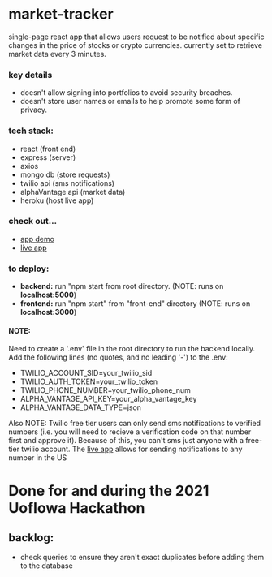 # market-tracker
single-page react app that allows users request to be notified about specific changes in the price of stocks or crypto currencies. currently set to retrieve market data every 3 minutes.

### key details
- doesn't allow signing into portfolios to avoid security breaches.
- doesn't store user names or emails to help promote some form of privacy.

### tech stack:
- react (front end)
- express (server)
- axios
- mongo db (store requests)
- twilio api (sms notifications)
- alphaVantage api (market data)
- heroku (host live app)

### check out...
- [app demo](https://youtu.be/SxEvXNFaZf8)
- [live app](https://markettracker.herokuapp.com)

### to deploy:
- __backend:__ run "npm start from root directory. (NOTE: runs on __localhost:5000__)
- __frontend:__ run "npm start" from "front-end" directory (NOTE: runs on __localhost:3000__)

#### NOTE:
Need to create a '.env' file in the root directory to run the backend locally. Add the following lines (no quotes, and no leading '-') to the .env:
- TWILIO_ACCOUNT_SID=your_twilio_sid
- TWILIO_AUTH_TOKEN=your_twilio_token
- TWILIO_PHONE_NUMBER=your_twilio_phone_num
- ALPHA_VANTAGE_API_KEY=your_alpha_vantage_key
- ALPHA_VANTAGE_DATA_TYPE=json

Also NOTE:
    Twilio free tier users can only send sms notifications to verified numbers (i.e. you will need to recieve a verification code on that number first and approve it). Because of this, you can't sms just anyone with a free-tier twilio account. The [live app](https://markettracker.herokuapp.com) allows for sending notifications to any number in the US


# Done for and during the 2021 UofIowa Hackathon


## backlog:
- check queries to ensure they aren't exact duplicates before adding them to the database
